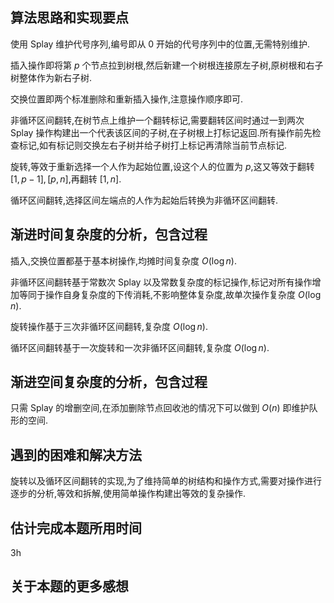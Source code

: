 ## 算法思路和实现要点
使用 Splay 维护代号序列,编号即从 0 开始的代号序列中的位置,无需特别维护.

插入操作即将第 $p$ 个节点拉到树根,然后新建一个树根连接原左子树,原树根和右子树整体作为新右子树.

交换位置即两个标准删除和重新插入操作,注意操作顺序即可.

非循环区间翻转,在树节点上维护一个翻转标记,需要翻转区间时通过一到两次 Splay 操作构建出一个代表该区间的子树,在子树根上打标记返回.所有操作前先检查标记,如有标记则交换左右子树并给子树打上标记再清除当前节点标记.

旋转,等效于重新选择一个人作为起始位置,设这个人的位置为 $p$,这又等效于翻转 $[1,p-1],[p,n]$,再翻转 $[1,n]$.

循环区间翻转,选择区间左端点的人作为起始后转换为非循环区间翻转.
## 渐进时间复杂度的分析，包含过程
插入,交换位置都基于基本树操作,均摊时间复杂度 $O(\log n)$.

非循环区间翻转基于常数次 Splay 以及常数复杂度的标记操作,标记对所有操作增加等同于操作自身复杂度的下传消耗,不影响整体复杂度,故单次操作复杂度 $O(\log n)$.

旋转操作基于三次非循环区间翻转,复杂度 $O(\log n)$.

循环区间翻转基于一次旋转和一次非循环区间翻转,复杂度 $O(\log n)$.
## 渐进空间复杂度的分析，包含过程
只需 Splay 的增删空间,在添加删除节点回收池的情况下可以做到 $O(n)$ 即维护队形的空间.
## 遇到的困难和解决方法
旋转以及循环区间翻转的实现,为了维持简单的树结构和操作方式,需要对操作进行逐步的分析,等效和拆解,使用简单操作构建出等效的复杂操作.
## 估计完成本题所用时间 
3h
## 关于本题的更多感想
